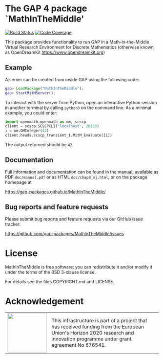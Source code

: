 # The GAP 4 package `MathInTheMiddle'

[![Build Status](https://travis-ci.org/gap-packages/MathInTheMiddle.svg?branch=master)](https://travis-ci.org/gap-packages/MathInTheMiddle)
[![Code Coverage](https://codecov.io/github/gap-packages/MathInTheMiddle/coverage.svg?branch=master&token=)](https://codecov.io/gh/gap-packages/MathInTheMiddle)

This package provides functionality to run GAP in a Math-in-the-Middle Virtual
Research Environment for Discrete Mathematics (otherwise known as OpenDreamKit
https://www.opendreamkit.org)

## Example

A server can be created from inside GAP using the following code:

```gap
gap> LoadPackage("MathInTheMiddle");
gap> StartMitMServer();
```

To interact with the server from Python, open an interactive Python session in
another terminal by calling `python3` on the command line.  As a minimal
example, you could enter:

```python
import openmath.openmath as om, scscp
client = scscp.SCSCPCLI("localhost", 26133)
i = om.OMInteger(42)
client.heads.scscp_transient_1.MitM_Evaluate([i])
```

The output returned should be `42`.

## Documentation

Full information and documentation can be found in the manual, available
as PDF `doc/manual.pdf` or as HTML `doc/chap0_mj.html`, or on the package
homepage at

  <https://gap-packages.github.io/MathInTheMiddle/>

## Bug reports and feature requests

Please submit bug reports and feature requests via our GitHub issue tracker:

  <https://github.com/gap-packages/MathInTheMiddle/issues>


# License

MathInTheMiddle is free software; you can redistribute it and/or modify it under
the terms of the BSD 3-clause license.

For details see the files COPYRIGHT.md and LICENSE.

# Acknowledgement

<table class="none">
<tr>
<td>
  <img src="http://opendreamkit.org/public/logos/Flag_of_Europe.svg" width="128">
</td>
<td>
  This infrastructure is part of a project that has received funding from the
  European Union's Horizon 2020 research and innovation programme under grant
  agreement No 676541.
</td>
</tr>
</table>
